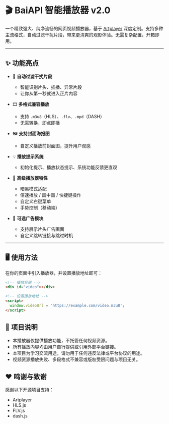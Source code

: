 # 🎬 BaiAPI 智能播放器 v2.0

一个精致强大、纯净流畅的网页视频播放器，基于 [Artplayer](https://artplayer.org) 深度定制。支持多种主流格式，自动过滤干扰片段，带来更清爽的观影体验。无需复杂配置，开箱即用。

---

## ✨ 功能亮点

- 🚀 **自动过滤干扰片段**
  - 智能识别片头、插播、异常片段
  - 让你从第一秒就进入正片内容

- 🎞️ **多格式兼容播放**
  - 支持 `.m3u8`（HLS）、`.flv`、`.mpd`（DASH）
  - 无需转换，即点即播

- 🖼️ **支持封面海报图**
  - 自定义播放前封面图，提升用户观感

- 💡 **播放提示系统**
  - 初始化提示、播放状态提示、系统功能反馈更直观

- 🎨 **高级播放器特性**
  - 暗黑模式适配
  - 倍速播放 / 画中画 / 快捷键操作
  - 自定义右键菜单
  - 手势控制（移动端）

- 📢 **可选广告模块**
  - 支持展示片头广告画面
  - 自定义跳转链接与跳过时机

---

## 🖥️ 使用方法

在你的页面中引入播放器，并设置播放地址即可：

```html
<!-- 播放容器 -->
<div id="video"></div>

<!-- 设置播放地址 -->
<script>
  window.videoUrl = 'https://example.com/video.m3u8';
</script>
```

## 📎 项目说明

- 本播放器仅提供播放功能，不托管任何视频资源。
- 所有播放内容均由用户自行提供或引用外部平台链接。
- 本项目为学习交流用途，请勿用于任何违反法律或平台协议的用途。
- 视频资源播放失败、多段格式不兼容或版权受限问题与项目无关。

## ❤️ 鸣谢与致谢

感谢以下开源项目支持：
- Artplayer
- HLS.js
- FLV.js
- dash.js
